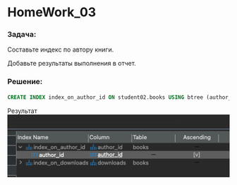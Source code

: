 # HomeWork_03

### Задача:
Составьте индекс по автору книги.

Добавьте результаты выполнения в отчет.


### Решение:
```sql
CREATE INDEX index_on_author_id ON student02.books USING btree (author_id);
```
Результат<br/>
![Результат](result.png)